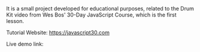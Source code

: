 It is a small project developed for educational purposes, related to the Drum Kit video from Wes Bos' 30-Day JavaScript Course, which is the first lesson.

Tutorial Website: https://javascript30.com

Live demo link: 
